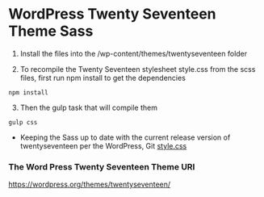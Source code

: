 # WordPress Twenty Seventeen Theme Sass

1. Install the files into the /wp-content/themes/twentyseventeen folder

2. To recompile the Twenty Seventeen stylesheet style.css from the scss files, first run npm install to get the dependencies
````
npm install
````

3. Then the gulp task that will compile them
````
gulp css
````

* Keeping the Sass up to date with the current release version of twentyseventeen per the WordPress, Git [style.css](https://github.com/WordPress/WordPress/commits/master/wp-content/themes/twentyseventeen/style.css)

### The Word Press Twenty Seventeen Theme URI
https://wordpress.org/themes/twentyseventeen/
